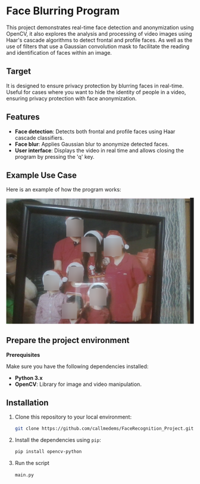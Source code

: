 # Face Blurring Program

This project demonstrates real-time face detection and anonymization using OpenCV, it also explores the analysis and processing of video images using Haar's cascade algorithms to detect frontal and profile faces. As well as the use of filters that use a Gaussian convolution mask to facilitate the reading and identification of faces within an image.

## Target

It is designed to ensure privacy protection by blurring faces in real-time. Useful for cases where you want to hide the identity of people in a video, ensuring privacy protection with face anonymization.

## Features

- **Face detection**: Detects both frontal and profile faces using Haar cascade classifiers.
- **Face blur**: Applies Gaussian blur to anonymize detected faces.
- **User interface**: Displays the video in real time and allows closing the program by pressing the 'q' key.


## Example Use Case

Here is an example of how the program works: 

![Example1](Example1.png)

## Prepare the project environment

 **Prerequisites** 

Make sure you have the following dependencies installed:

- **Python 3.x** 
- **OpenCV**: Library for image and video manipulation.

## Installation

1. Clone this repository to your local environment:
   ```bash
   git clone https://github.com/callmedems/FaceRecognition_Project.git
2. Install the dependencies using `pip`:
   ````bash
   pip install opencv-python
3. Run the script

    `main.py` 

